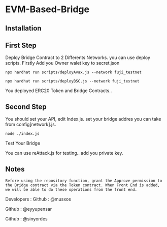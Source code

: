 # EVM-Based-Bridge

## Installation

## First Step

Deploy Bridge Contract to 2 Differents Networks.
you can use deploy scripts. Firstly Add you Owner walet key to secret.json

```
npx hardhat run scripts/deployAvax.js --network fuji_testnet

npx hardhat run scripts/deployBSC.js --network fuji_testnet
```

You deployed ERC20 Token and Bridge Contracts..

## Second Step

You should set your API, edit Index.js. set your bridge addres you can take from config[network].js.

```
node ./index.js

```

Test Your Bridge

You can use reAttack.js for testing.. add you private key.

## Notes
```
Before using the repository function, grant the Approve permission to the Bridge contract via the Token contract. When Front End is added, we will be able to do these operations from the front end.
```
Developers :
Github : @musxos

Github : @eyyupensar

Github : @sinyordes
